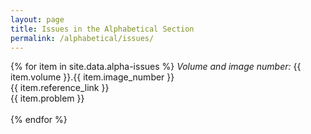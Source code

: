 ```yaml
---
layout: page
title: Issues in the Alphabetical Section
permalink: /alphabetical/issues/
---
```


{% for item in site.data.alpha-issues %}
_Volume and image number:_ {{ item.volume }}.{{ item.image_number }} <br>
{{ item.reference_link }} <br>
{{ item.problem }} <br>
<br>
{% endfor %}
